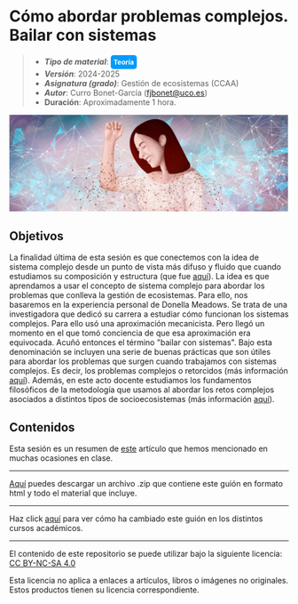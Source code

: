 #  Cómo abordar problemas complejos. Bailar con sistemas

> + **_Tipo de material_**: <span style="display: inline-block; font-size: 12px; color: white; background-color: #029BF9; border-radius: 5px; padding: 5px; font-weight: bold;"> Teoría</span>
> + **_Versión_**: 2024-2025
> + **_Asignatura (grado)_**: Gestión de ecosistemas (CCAA)
> + **_Autor_**: Curro Bonet-García (fjbonet@uco.es)
> + **Duración**: Aproximadamente 1 hora.

![portada](https://raw.githubusercontent.com/aprendiendo-cosas/Te_bailar_sistemas_gesteco_ccaa/main/imagenes/portada.png)



## Objetivos 

La finalidad última de esta sesión es que conectemos con la idea de sistema complejo desde un punto de vista más difuso y fluido que cuando estudiamos su composición y estructura (que fue [aquí](https://rawcdn.githack.com/aprendiendo-cosas/Te_sistemas_complejos_gesteco_ccaa/2024_2025/guion_sistemas_complejos_gesteco.html)). La idea es que aprendamos a usar el concepto de sistema complejo para abordar los problemas que conlleva la gestión de ecosistemas. Para ello, nos basaremos en la experiencia personal de Donella Meadows. Se trata de una investigadora que dedicó su carrera a estudiar cómo funcionan los sistemas complejos. Para ello usó una aproximación mecanicista. Pero llegó un momento en el que tomó conciencia de que esa aproximación era equivocada. Acuñó entonces el término "bailar con sistemas". Bajo esta denominación se incluyen una serie de buenas prácticas que son útiles para abordar los problemas que surgen cuando trabajamos con sistemas complejos. Es decir, los problemas complejos o retorcidos (más información [aquí](https://rawcdn.githack.com/aprendiendo-cosas/Te_problemas_retorcidos_gesteco_ccaa/2024_2025/guion_problemas_retorcidos.html)). Además, en este acto docente estudiamos los fundamentos filosóficos de la metodología que usamos al abordar los retos complejos asociados a distintos tipos de socioecosistemas (más información [aquí](https://raw.githack.com/aprendiendo-cosas/T_retos_socioecologicos_gesteco_ccaa/2024_2025/guion_tarea_reto_socioecologico.html)).

 ## Contenidos
Esta sesión es un resumen de [este](https://www.15-15-15.org/webzine/2019/02/03/bailar-con-sistemas/) artículo que hemos mencionado en muchas ocasiones en clase. 










****

[Aquí](https://github.com/aprendiendo-cosas/Te_bailar_sistemas_gesteco_ccaa/archive/refs/tags/2024_2025.zip) puedes descargar un archivo .zip que contiene este guión en formato html y todo el material que incluye.

****
Haz click [aquí](https://github.com/aprendiendo-cosas/Te_bailar_sistemas_gesteco_ccaa/releases) para ver cómo ha cambiado este guión en los distintos cursos académicos.

****
 <p xmlns:cc="http://creativecommons.org/ns#" >El contenido de este repositorio se puede utilizar bajo la siguiente licencia:  <a  href="https://creativecommons.org/licenses/by-nc-sa/4.0/?ref=chooser-v1"  target="_blank" rel="license noopener noreferrer"  style="display:inline-block;">CC BY-NC-SA 4.0<img  style="height:22px!important;margin-left:3px;vertical-align:text-bottom;"   src="https://mirrors.creativecommons.org/presskit/icons/cc.svg?ref=chooser-v1"  alt=""><img  style="height:22px!important;margin-left:3px;vertical-align:text-bottom;"   src="https://mirrors.creativecommons.org/presskit/icons/by.svg?ref=chooser-v1"  alt=""><img  style="height:22px!important;margin-left:3px;vertical-align:text-bottom;"   src="https://mirrors.creativecommons.org/presskit/icons/nc.svg?ref=chooser-v1"  alt=""><img  style="height:22px!important;margin-left:3px;vertical-align:text-bottom;"   src="https://mirrors.creativecommons.org/presskit/icons/sa.svg?ref=chooser-v1"  alt=""></a></p> 

<p>Esta licencia no aplica a enlaces a artículos, libros o imágenes no originales. Estos productos tienen su licencia correspondiente.</p>


